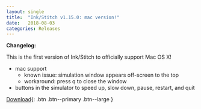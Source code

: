 ```yaml
---
layout: single
title:  "Ink/Stitch v1.15.0: mac version!"
date:   2018-08-03
categories: Releases
---
```

**Changelog:**

This is the first version of Ink/Stitch to officially support Mac OS X!

  * mac support
    * known issue: simulation window appears off-screen to the top
    * workaround: press q to close the window
  * buttons in the simulator to speed up, slow down, pause, restart, and quit

[Download](https://github.com/inkstitch/inkstitch/releases/tag/v1.15.0){: .btn .btn--primary .btn--large }
